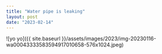 ```yaml
---
title: "Water pipe is leaking"
layout: post
date: "2023-02-14"
---
```


![yo yo]({{ site.baseurl }}/assets/images/2023/img-20230116-wa00043333583594917010658-576x1024.jpeg)
